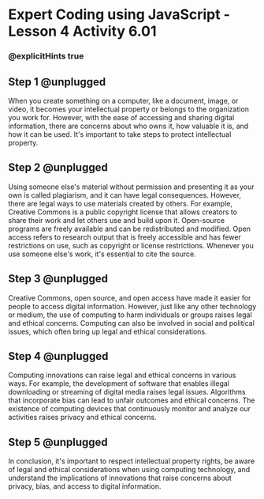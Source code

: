 # Expert Coding using JavaScript - Lesson 4 Activity 6.01
### @explicitHints true



## Step 1 @unplugged

When you create something on a computer, like a document, image, or video, it becomes your intellectual property or belongs to the organization you work for. However, with the ease of accessing and sharing digital information, there are concerns about who owns it, how valuable it is, and how it can be used. It's important to take steps to protect intellectual property.


## Step 2 @unplugged
Using someone else's material without permission and presenting it as your own is called plagiarism, and it can have legal consequences. However, there are legal ways to use materials created by others. For example, Creative Commons is a public copyright license that allows creators to share their work and let others use and build upon it. Open-source programs are freely available and can be redistributed and modified. Open access refers to research output that is freely accessible and has fewer restrictions on use, such as copyright or license restrictions. Whenever you use someone else's work, it's essential to cite the source.

## Step 3 @unplugged
Creative Commons, open source, and open access have made it easier for people to access digital information. However, just like any other technology or medium, the use of computing to harm individuals or groups raises legal and ethical concerns. Computing can also be involved in social and political issues, which often bring up legal and ethical considerations.

## Step 4 @unplugged
Computing innovations can raise legal and ethical concerns in various ways. For example, the development of software that enables illegal downloading or streaming of digital media raises legal issues. Algorithms that incorporate bias can lead to unfair outcomes and ethical concerns. The existence of computing devices that continuously monitor and analyze our activities raises privacy and ethical concerns.

## Step 5 @unplugged
In conclusion, it's important to respect intellectual property rights, be aware of legal and ethical considerations when using computing technology, and understand the implications of innovations that raise concerns about privacy, bias, and access to digital information.